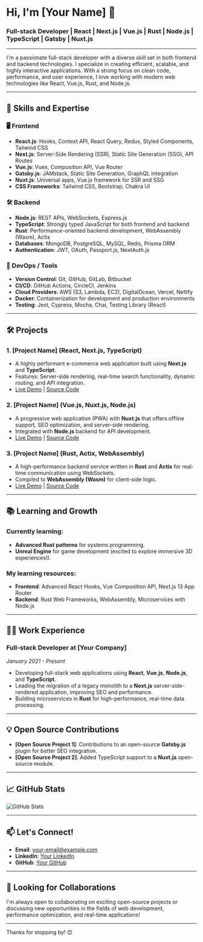 # Hi, I'm [Your Name] 👋

### Full-stack Developer | React | Next.js | Vue.js | Rust | Node.js | TypeScript | Gatsby | Nuxt.js

---

I'm a passionate full-stack developer with a diverse skill set in both frontend and backend technologies. I specialize in creating efficient, scalable, and highly interactive applications. With a strong focus on clean code, performance, and user experience, I love working with modern web technologies like React, Vue.js, Rust, and Node.js.

---

## 🚀 Skills and Expertise

### 🖥️ Frontend
- **React.js**: Hooks, Context API, React Query, Redux, Styled Components, Tailwind CSS
- **Next.js**: Server-Side Rendering (SSR), Static Site Generation (SSG), API Routes
- **Vue.js**: Vuex, Composition API, Vue Router
- **Gatsby.js**: JAMstack, Static Site Generation, GraphQL integration
- **Nuxt.js**: Universal apps, Vue.js framework for SSR and SSG
- **CSS Frameworks**: Tailwind CSS, Bootstrap, Chakra UI

### 🛠️ Backend
- **Node.js**: REST APIs, WebSockets, Express.js
- **TypeScript**: Strongly typed JavaScript for both frontend and backend
- **Rust**: Performance-oriented backend development, WebAssembly (Wasm), Actix
- **Databases**: MongoDB, PostgreSQL, MySQL, Redis, Prisma ORM
- **Authentication**: JWT, OAuth, Passport.js, NextAuth.js

### 🧰 DevOps / Tools
- **Version Control**: Git, GitHub, GitLab, Bitbucket
- **CI/CD**: GitHub Actions, CircleCI, Jenkins
- **Cloud Providers**: AWS (S3, Lambda, EC2), DigitalOcean, Vercel, Netlify
- **Docker**: Containerization for development and production environments
- **Testing**: Jest, Cypress, Mocha, Chai, Testing Library (React)

---

## 🛠 Projects

### 1. **[Project Name]** (React, Next.js, TypeScript)
- A highly performant e-commerce web application built using **Next.js** and **TypeScript**.
- Features: Server-side rendering, real-time search functionality, dynamic routing, and API integration.
- [Live Demo](#) | [Source Code](#)

### 2. **[Project Name]** (Vue.js, Nuxt.js, Node.js)
- A progressive web application (PWA) with **Nuxt.js** that offers offline support, SEO optimization, and server-side rendering.
- Integrated with **Node.js** backend for API development.
- [Live Demo](#) | [Source Code](#)

### 3. **[Project Name]** (Rust, Actix, WebAssembly)
- A high-performance backend service written in **Rust** and **Actix** for real-time communication using WebSockets.
- Compiled to **WebAssembly (Wasm)** for client-side logic.
- [Live Demo](#) | [Source Code](#)

---

## 📚 Learning and Growth

### Currently learning:
- **Advanced Rust patterns** for systems programming.
- **Unreal Engine** for game development (excited to explore immersive 3D experiences!).

### My learning resources:
- **Frontend**: Advanced React Hooks, Vue Composition API, Next.js 13 App Router
- **Backend**: Rust Web Frameworks, WebAssembly, Microservices with Node.js

---

## 👨‍💻 Work Experience

### Full-stack Developer at [Your Company]  
_January 2021 - Present_

- Developing full-stack web applications using **React**, **Vue.js**, **Node.js**, and **TypeScript**.
- Leading the migration of a legacy monolith to a **Next.js** server-side-rendered application, improving SEO and performance.
- Building microservices in **Rust** for high-performance, real-time data processing.

---

## 💡 Open Source Contributions

- **[Open Source Project 1]**: Contributions to an open-source **Gatsby.js** plugin for better SEO integration.
- **[Open Source Project 2]**: Added TypeScript support to a **Nuxt.js** open-source module.

---

## 📈 GitHub Stats

![GitHub Stats](https://github-readme-stats.vercel.app/api?username=your-github-username&show_icons=true&theme=radical)

---

## 📫 Let's Connect!

- **Email**: your-email@example.com
- **LinkedIn**: [Your LinkedIn](https://www.linkedin.com/in/your-linkedin)
- **GitHub**: [Your GitHub](https://github.com/your-github-username)

---

## 🤝 Looking for Collaborations

I'm always open to collaborating on exciting open-source projects or discussing new opportunities in the fields of web development, performance optimization, and real-time applications!

---

Thanks for stopping by! 😊
